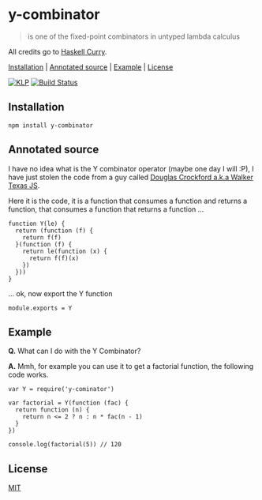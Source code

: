 # y-combinator

> is one of the fixed-point combinators in untyped lambda calculus

All credits go to [Haskell Curry](https://en.wikipedia.org/wiki/Haskell_Curry).

[Installation](#installation) |
[Annotated source](#annotated-source) |
[Example](#example) |
[License](#license)

[![KLP](https://img.shields.io/badge/kiss-literate-orange.svg)](http://g14n.info/kiss-literate-programming) [![Build Status](https://travis-ci.org/fibo/y-combinator.svg?branch=master)](https://travis-ci.org/fibo/y-combinator?branch=master)

## Installation

```
npm install y-combinator
```

## Annotated source

I have no idea what is the Y combinator operator (maybe one day I will :P), I have just
stolen the code from a guy called [Douglas Crockford a.k.a Walker Texas JS](http://www.crockford.com/javascript/little.html).

Here it is the code, it is a function that consumes a function and returns a function, that consumes a function that returns a function ...

    function Y(le) {
      return (function (f) {
        return f(f)
      }(function (f) {
        return le(function (x) {
          return f(f)(x)
        })
      }))
    }

... ok, now export the Y function

    module.exports = Y

## Example

**Q.** What can I do with the Y Combinator?

**A.** Mmh, for example you can use it to get a factorial function, the following code works.

```
var Y = require('y-cominator')

var factorial = Y(function (fac) {
  return function (n) {
    return n <= 2 ? n : n * fac(n - 1)
  }
})

console.log(factorial(5)) // 120
```

## License

[MIT](http://g14n.info/mit-license)

[KLP]: http://g14n.info/kiss-literate-programming "KISS Literate Programming"
